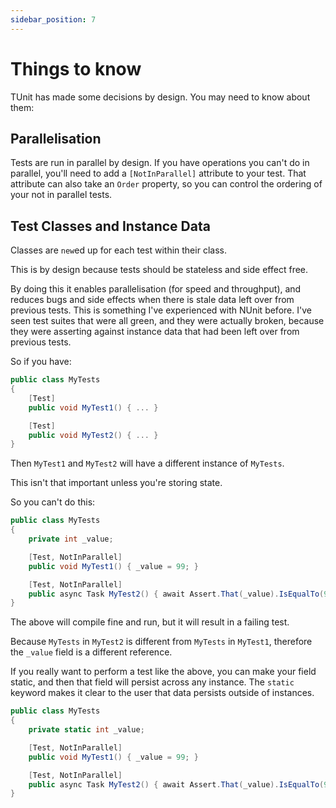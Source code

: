 ```yaml
---
sidebar_position: 7
---
```


# Things to know

TUnit has made some decisions by design. You may need to know about them:

## Parallelisation

Tests are run in parallel by design. If you have operations you can't do in parallel, you'll need to add a `[NotInParallel]` attribute to your test. That attribute can also take an `Order` property, so you can control the ordering of your not in parallel tests.

## Test Classes and Instance Data

Classes are `new`ed up for each test within their class. 

This is by design because tests should be stateless and side effect free. 

By doing this it enables parallelisation (for speed and throughput), and reduces bugs and side effects when there is stale data left over from previous tests. This is something I've experienced with NUnit before. I've seen test suites that were all green, and they were actually broken, because they were asserting against instance data that had been left over from previous tests.

So if you have:

```csharp
public class MyTests
{
    [Test]
    public void MyTest1() { ... }

    [Test]
    public void MyTest2() { ... }
}
```

Then `MyTest1` and `MyTest2` will have a different instance of `MyTests`.

This isn't that important unless you're storing state.

So you can't do this:

```csharp
public class MyTests
{
    private int _value;

    [Test, NotInParallel]
    public void MyTest1() { _value = 99; }

    [Test, NotInParallel]
    public async Task MyTest2() { await Assert.That(_value).IsEqualTo(99); }
}
```

The above will compile fine and run, but it will result in a failing test.

Because `MyTests` in `MyTest2` is different from `MyTests` in `MyTest1`, therefore the `_value` field is a different reference.

If you really want to perform a test like the above, you can make your field static, and then that field will persist across any instance. The `static` keyword makes it clear to the user that data persists outside of instances.

```csharp
public class MyTests
{
    private static int _value;

    [Test, NotInParallel]
    public void MyTest1() { _value = 99; }

    [Test, NotInParallel]
    public async Task MyTest2() { await Assert.That(_value).IsEqualTo(99); }
}
```